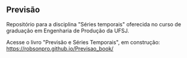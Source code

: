 ## Previsão
Repositório para a disciplina "Séries temporais" oferecida no curso de graduação em Engenharia de Produção da UFSJ.

Acesse o livro "Previsão e Séries Temporais", em construção:
https://robsonpro.github.io/Previsao_book/
